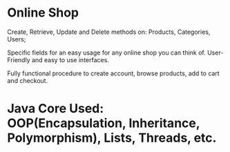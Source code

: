# Online Shop

Create, Retrieve, Update and Delete methods on:
Products, Categories, Users;

Specific fields for an easy usage for any online shop you can think of.
User-Friendly and easy to use interfaces.

Fully functional procedure to create account, browse products, add to cart and checkout.

# Java Core Used: OOP(Encapsulation, Inheritance, Polymorphism), Lists, Threads, etc.
